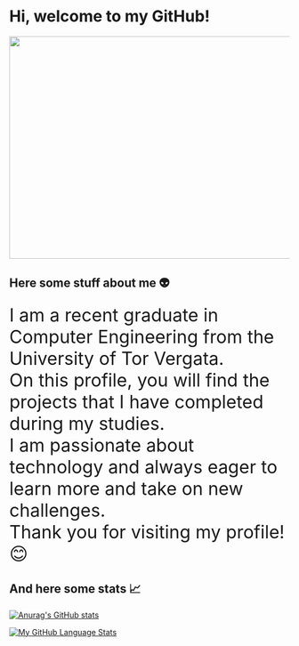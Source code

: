 <div align="left">
  <h1>Hi, welcome to my GitHub!</h1>
</div>

<div align="center">
  <img src="https://img.wattpad.com/8c16d0713813b8d09826367a7a6076719b086de2/68747470733a2f2f73332e616d617a6f6e6177732e636f6d2f776174747061642d6d656469612d736572766963652f53746f7279496d6167652f6b2d427278614c3045716c696c673d3d2d3738382e313463323737383138626662303732633634393135333837303538302e676966" width="700" height="400"/>
</div>

## Here some stuff about me 👽
  <font size="6"> I am a recent graduate in Computer Engineering from the University of Tor Vergata. \
                  On this profile, you will find the projects that I have completed during my studies. \
                  I am passionate about technology and always eager to learn more and take on new challenges.\
                  Thank you for visiting my profile! 😊</font>
## And here some stats 📈
[![Anurag's GitHub stats](https://github-readme-stats-sigma-five.vercel.app/api?username=sonMassimo1&show_icons=true&theme=tokyonight)](https://github.com/anuraghazra/github-readme-stats)

[![My GitHub Language Stats](https://github-readme-stats-sigma-five.vercel.app/api/top-langs/?username=sonMassimo1&theme=tokyonight&card_width=350)](https://github.com/anuraghazra/github-readme-stats)

